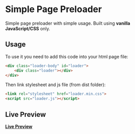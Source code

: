 # **Simple Page Preloader**
Simple page preloader with simple usage. Built using **vanilla JavaScript/CSS** only.


## **Usage**

To use it you need to add this code into your html page file:  
```html
<div class="loader-body" id="loader">
	<div class="loader"></div>
</div>
```
Then link stylesheet and js file (from dist folder): 
```html
<link rel="stylesheet" href="loader.min.css">
<script src="loader.js"></script>
```
## **Live Preview**

[**Live Preview**](https://vladdenisov.github.io/simple-page-preloader/)
